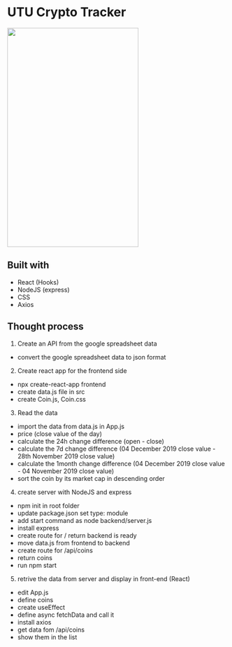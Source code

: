 # UTU Crypto Tracker

<img src="./public/utu_crypto_tracker.png" width="300" height="500">

## Built with

- React (Hooks)
- NodeJS (express)
- CSS
- Axios

## Thought process

1. Create an API from the google spreadsheet data

- convert the google spreadsheet data to json format

2. Create react app for the frontend side

- npx create-react-app frontend
- create data.js file in src
- create Coin.js, Coin.css

3. Read the data

- import the data from data.js in App.js
- price (close value of the day)
- calculate the 24h change difference (open - close)
- calculate the 7d change difference (04 December 2019 close value - 28th November 2019 close value)
- calculate the 1month change difference (04 December 2019 close value - 04 November 2019 close value)
- sort the coin by its market cap in descending order

4. create server with NodeJS and express

- npm init in root folder
- update package.json set type: module
- add start command as node backend/server.js
- install express
- create route for / return backend is ready
- move data.js from frontend to backend
- create route for /api/coins
- return coins
- run npm start

5. retrive the data from server and display in front-end (React)

- edit App.js
- define coins
- create useEffect
- define async fetchData and call it
- install axios
- get data fom /api/coins
- show them in the list
